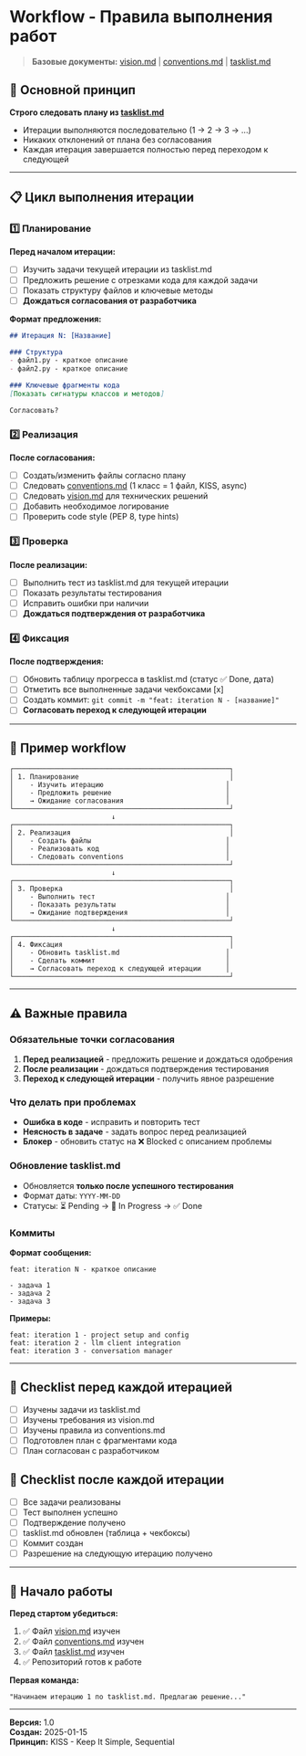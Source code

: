 # Workflow - Правила выполнения работ

> **Базовые документы:** [vision.md](../vision.md) | [conventions.md](../conventions.md) | [tasklist.md](tasklist.md)

## 🎯 Основной принцип

**Строго следовать плану из [tasklist.md](tasklist.md)**
- Итерации выполняются последовательно (1 → 2 → 3 → ...)
- Никаких отклонений от плана без согласования
- Каждая итерация завершается полностью перед переходом к следующей

---

## 📋 Цикл выполнения итерации

### 1️⃣ Планирование

**Перед началом итерации:**
- [ ] Изучить задачи текущей итерации из tasklist.md
- [ ] Предложить решение с отрезками кода для каждой задачи
- [ ] Показать структуру файлов и ключевые методы
- [ ] **Дождаться согласования от разработчика**

**Формат предложения:**
```markdown
## Итерация N: [Название]

### Структура
- файл1.py - краткое описание
- файл2.py - краткое описание

### Ключевые фрагменты кода
[Показать сигнатуры классов и методов]

Согласовать?
```

### 2️⃣ Реализация

**После согласования:**
- [ ] Создать/изменить файлы согласно плану
- [ ] Следовать [conventions.md](../conventions.md) (1 класс = 1 файл, KISS, async)
- [ ] Следовать [vision.md](../vision.md) для технических решений
- [ ] Добавить необходимое логирование
- [ ] Проверить code style (PEP 8, type hints)

### 3️⃣ Проверка

**После реализации:**
- [ ] Выполнить тест из tasklist.md для текущей итерации
- [ ] Показать результаты тестирования
- [ ] Исправить ошибки при наличии
- [ ] **Дождаться подтверждения от разработчика**

### 4️⃣ Фиксация

**После подтверждения:**
- [ ] Обновить таблицу прогресса в tasklist.md (статус ✅ Done, дата)
- [ ] Отметить все выполненные задачи чекбоксами [x]
- [ ] Создать коммит: `git commit -m "feat: iteration N - [название]"`
- [ ] **Согласовать переход к следующей итерации**

---

## 🔄 Пример workflow

```
┌─────────────────────────────────────────────────────┐
│ 1. Планирование                                     │
│    - Изучить итерацию                              │
│    - Предложить решение                            │
│    → Ожидание согласования                         │
└─────────────────────────────────────────────────────┘
                         ↓
┌─────────────────────────────────────────────────────┐
│ 2. Реализация                                       │
│    - Создать файлы                                 │
│    - Реализовать код                               │
│    - Следовать conventions                         │
└─────────────────────────────────────────────────────┘
                         ↓
┌─────────────────────────────────────────────────────┐
│ 3. Проверка                                         │
│    - Выполнить тест                                │
│    - Показать результаты                           │
│    → Ожидание подтверждения                        │
└─────────────────────────────────────────────────────┘
                         ↓
┌─────────────────────────────────────────────────────┐
│ 4. Фиксация                                         │
│    - Обновить tasklist.md                          │
│    - Сделать коммит                                │
│    → Согласовать переход к следующей итерации      │
└─────────────────────────────────────────────────────┘
```

---

## ⚠️ Важные правила

### Обязательные точки согласования
1. **Перед реализацией** - предложить решение и дождаться одобрения
2. **После реализации** - дождаться подтверждения тестирования
3. **Переход к следующей итерации** - получить явное разрешение

### Что делать при проблемах
- **Ошибка в коде** - исправить и повторить тест
- **Неясность в задаче** - задать вопрос перед реализацией
- **Блокер** - обновить статус на ❌ Blocked с описанием проблемы

### Обновление tasklist.md
- Обновляется **только после успешного тестирования**
- Формат даты: `YYYY-MM-DD`
- Статусы: ⏳ Pending → 🔄 In Progress → ✅ Done

### Коммиты
**Формат сообщения:**
```
feat: iteration N - краткое описание

- задача 1
- задача 2
- задача 3
```

**Примеры:**
```
feat: iteration 1 - project setup and config
feat: iteration 2 - llm client integration
feat: iteration 3 - conversation manager
```

---

## 📝 Checklist перед каждой итерацией

- [ ] Изучены задачи из tasklist.md
- [ ] Изучены требования из vision.md
- [ ] Изучены правила из conventions.md
- [ ] Подготовлен план с фрагментами кода
- [ ] План согласован с разработчиком

## 📝 Checklist после каждой итерации

- [ ] Все задачи реализованы
- [ ] Тест выполнен успешно
- [ ] Подтверждение получено
- [ ] tasklist.md обновлен (таблица + чекбоксы)
- [ ] Коммит создан
- [ ] Разрешение на следующую итерацию получено

---

## 🚀 Начало работы

**Перед стартом убедиться:**
1. ✅ Файл [vision.md](../vision.md) изучен
2. ✅ Файл [conventions.md](../conventions.md) изучен
3. ✅ Файл [tasklist.md](tasklist.md) изучен
4. ✅ Репозиторий готов к работе

**Первая команда:**
```
"Начинаем итерацию 1 по tasklist.md. Предлагаю решение..."
```

---

**Версия:** 1.0  
**Создан:** 2025-01-15  
**Принцип:** KISS - Keep It Simple, Sequential

